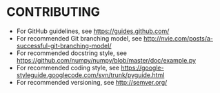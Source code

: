 # CONTRIBUTING

- For GitHub guidelines, see https://guides.github.com/
- For recommended Git branching model, see http://nvie.com/posts/a-successful-git-branching-model/
- For recommended docstring style, see https://github.com/numpy/numpy/blob/master/doc/example.py
- For recommended coding style, see https://google-styleguide.googlecode.com/svn/trunk/pyguide.html
- For recommended versioning, see http://semver.org/
